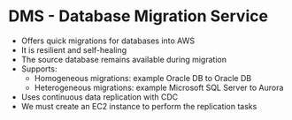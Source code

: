 # DMS - Database Migration Service

- Offers quick migrations for databases into AWS
- It is resilient and self-healing
- The source database remains available during migration
- Supports:
    - Homogeneous migrations: example Oracle DB to Oracle DB
    - Heterogeneous migrations: example Microsoft SQL Server to Aurora
- Uses continuous data replication with CDC
- We must create an EC2 instance to perform the replication tasks

